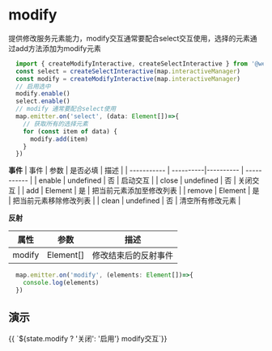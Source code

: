 # modify
提供修改服务元素能力，modify交互通常要配合select交互使用，选择的元素通过add方法添加为modify元素
```ts
  import { createModifyInteractive, createSelectInteractive } from '@web-map-service/map2d'
  const select = createSelectInteractive(map.interactiveManager)
  const modify = createModifyInteractive(map.interactiveManager)
  // 启用选中
  modify.enable()
  select.enable()
  // modify 通常要配合select使用
  map.emitter.on('select', (data: Element[])=>{
    // 获取所有的选择元素
    for (const item of data) {
      modify.add(item)
    }
  })
```
**事件**
| 事件      |    参数    |  是否必填   |     描述    |
| -----------  |  ----------|----------   | ----------- |
| enable    |  undefined  |     否      |  启动交互 |
| close    |  undefined  |     否      |  关闭交互 |
| add    |  Element  |     是      |  把当前元素添加至修改列表 |
| remove    |  Element  |     是      |  把当前元素移除修改列表 |
| clean  |  undefined  |     否      |  清空所有修改元素 |

**反射**

| 属性    |   参数    |    描述    |
| ---- | ---- | ---- |
| modify | Element[]   |  修改结束后的反射事件  |

```ts
  map.emitter.on('modify', (elements: Element[])=>{
    console.log(elements)
  })
```

## 演示

<div class="w-[500px] h-[700px]">
  <div class="flex w-full flex-col">
    <div class="flex mb-2">
      <el-button class="mr-2"  @click="switcher('modify', !state.modify)" type="primary">{{ `${state.modify ? '关闭': '启用'} modify交互`}}</el-button>
    </div>
  </div>
  <div class="w-[500px] h-[500px] border" ref="mapRef"></div>
</div>

<script setup lang="ts">
  import { createMap } from "@web-map-service/map2d";
  import { ref, onMounted, reactive } from 'vue'
  import { createSelectInteractive, createModifyInteractive } from '@web-map-service/map2d'

  const state = reactive({
    modify: false,
  })

  const mapRef = ref<HTMLElement>()
  let map
  let interactiveManager

  let [select, modify] = []
  function switcher(type, status) {
    if (status) {
      enable(type)
      return
    }
    close(type)
  }

  function enable(type) {
    switch(type) {
      case 'modify': 
        modify.enable()
        break
    }
    state[type] = true
  }

  function close(type) {
    switch(type) {
      case 'modify': 
        modify.close()
        break
    }
    state[type] = false
  }

  onMounted(()=> {
    map = createMap({
      el: mapRef.value,
    })

    interactiveManager = map.interactiveManager;
    select = createSelectInteractive(interactiveManager)
    modify = createModifyInteractive(interactiveManager)
    select.enable()
    const layer = map.container.layerManager.create()
    layer.create({
      type: 'circle',
      data: {
        center: [5000, 5000],
        radius: 1000
      }
    })

    layer.create({
      type: 'polygon',
      data: [[3000, 3000], [4000, 3000], [4000, 4000], [3000, 4000]]
    })

    map.emitter.on('select', (data: Element[])=>{
      // 获取所有的选择元素
      modify.clean()
      for (const item of data) {
        modify.add(item)
      }
    })
  })
</script>